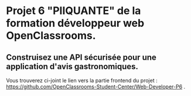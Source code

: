  # Projet 6 "PIIQUANTE" de la formation développeur web OpenClassrooms. #

 ## Construisez une API sécurisée pour une application d'avis gastronomiques. ##

Vous trouverez ci-joint le lien vers la partie frontend du projet : https://github.com/OpenClassrooms-Student-Center/Web-Developer-P6 .